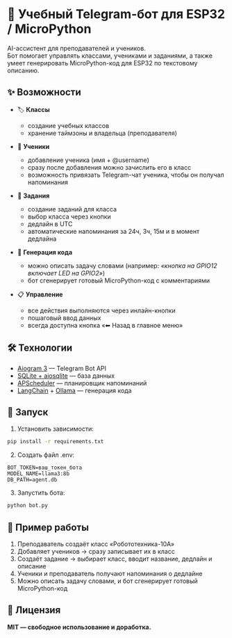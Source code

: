 # 🤖 Учебный Telegram-бот для ESP32 / MicroPython

AI-ассистент для преподавателей и учеников.  
Бот помогает управлять классами, учениками и заданиями, а также умеет генерировать MicroPython-код для ESP32 по текстовому описанию.

## ✨ Возможности

- 🏷 **Классы**
  - создание учебных классов
  - хранение таймзоны и владельца (преподавателя)

- 👤 **Ученики**
  - добавление ученика (имя + @username)
  - сразу после добавления можно зачислить его в класс
  - возможность привязать Telegram-чат ученика, чтобы он получал напоминания

- 📝 **Задания**
  - создание заданий для класса
  - выбор класса через кнопки
  - дедлайн в UTC
  - автоматические напоминания за 24ч, 3ч, 15м и в момент дедлайна

- 🤖 **Генерация кода**
  - можно описать задачу словами (например: *«кнопка на GPIO12 включает LED на GPIO2»*)
  - бот сгенерирует готовый MicroPython-код с комментариями

- 📋 **Управление**
  - все действия выполняются через инлайн-кнопки
  - пошаговый ввод данных
  - всегда доступна кнопка «⬅ Назад в главное меню»

## 🛠️ Технологии

- [Aiogram 3](https://docs.aiogram.dev/) — Telegram Bot API  
- [SQLite + aiosqlite](https://aiosqlite.omnilib.dev/) — база данных  
- [APScheduler](https://apscheduler.readthedocs.io/) — планировщик напоминаний  
- [LangChain](https://www.langchain.com/) + [Ollama](https://ollama.ai/) — генерация кода  

## 🚀 Запуск

1. Установить зависимости:
```bash
pip install -r requirements.txt
```

2. Создать файл .env:
``` .env
BOT_TOKEN=ваш_токен_бота
MODEL_NAME=llama3:8b
DB_PATH=agent.db
```
3. Запустить бота:
``` bash
python bot.py
```
## 📌 Пример работы
1. Преподаватель создаёт класс «Робототехника-10А»
2. Добавляет учеников → сразу записывает их в класс
3. Создаёт задание → выбирает класс, вводит название, дедлайн и описание
4. Ученики и преподаватель получают напоминания о дедлайне
5. Можно описать задачу словами, и бот сгенерирует готовый MicroPython-код

## 📜 Лицензия
**MIT — свободное использование и доработка.**